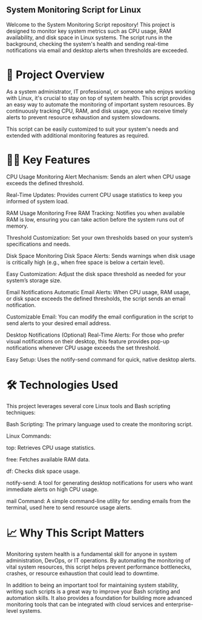 ## System Monitoring Script for Linux

Welcome to the System Monitoring Script repository! This project is designed to monitor key system metrics such as CPU usage, RAM availability, and disk space in Linux systems. The script runs in the background, checking the system's health and sending real-time notifications via email and desktop alerts when thresholds are exceeded.

# 🚀 Project Overview
As a system administrator, IT professional, or someone who enjoys working with Linux, it's crucial to stay on top of system health. This script provides an easy way to automate the monitoring of important system resources. By continuously tracking CPU, RAM, and disk usage, you can receive timely alerts to prevent resource exhaustion and system slowdowns.

This script can be easily customized to suit your system's needs and extended with additional monitoring features as required.

# 🧑‍💻 Key Features
CPU Usage Monitoring
Alert Mechanism: Sends an alert when CPU usage exceeds the defined threshold.

Real-Time Updates: Provides current CPU usage statistics to keep you informed of system load.

RAM Usage Monitoring
Free RAM Tracking: Notifies you when available RAM is low, ensuring you can take action before the system runs out of memory.

Threshold Customization: Set your own thresholds based on your system’s specifications and needs.

Disk Space Monitoring
Disk Space Alerts: Sends warnings when disk usage is critically high (e.g., when free space is below a certain level).

Easy Customization: Adjust the disk space threshold as needed for your system’s storage size.

Email Notifications
Automatic Email Alerts: When CPU usage, RAM usage, or disk space exceeds the defined thresholds, the script sends an email notification.

Customizable Email: You can modify the email configuration in the script to send alerts to your desired email address.

Desktop Notifications (Optional)
Real-Time Alerts: For those who prefer visual notifications on their desktop, this feature provides pop-up notifications whenever CPU usage exceeds the set threshold.

Easy Setup: Uses the notify-send command for quick, native desktop alerts.

# 🛠️ Technologies Used
This project leverages several core Linux tools and Bash scripting techniques:

Bash Scripting: The primary language used to create the monitoring script.

Linux Commands:

top: Retrieves CPU usage statistics.

free: Fetches available RAM data.

df: Checks disk space usage.

notify-send: A tool for generating desktop notifications for users who want immediate alerts on high CPU usage.

mail Command: A simple command-line utility for sending emails from the terminal, used here to send resource usage alerts.


# 📈 Why This Script Matters
Monitoring system health is a fundamental skill for anyone in system administration, DevOps, or IT operations. By automating the monitoring of vital system resources, this script helps prevent performance bottlenecks, crashes, or resource exhaustion that could lead to downtime.

In addition to being an important tool for maintaining system stability, writing such scripts is a great way to improve your Bash scripting and automation skills. It also provides a foundation for building more advanced monitoring tools that can be integrated with cloud services and enterprise-level systems.
